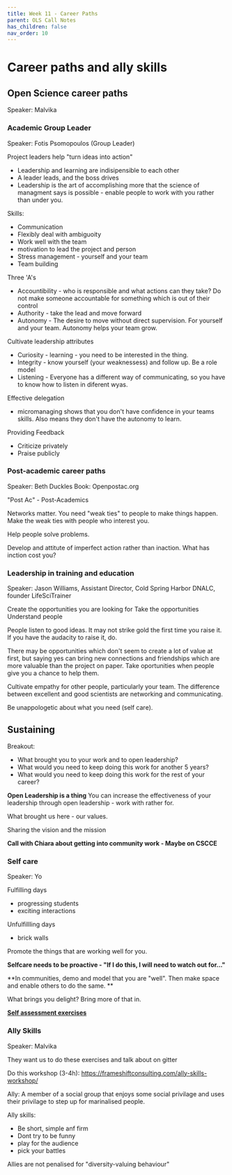 ```yaml
---
title: Week 11 - Career Paths
parent: OLS Call Notes
has_children: false
nav_order: 10
---
```


# Career paths and ally skills

## Open Science career paths
Speaker: Malvika

### Academic Group Leader
Speaker: Fotis Psomopoulos (Group Leader)

Project leaders help "turn ideas into action"
- Leadership and learning are indisipensible to each other
- A leader leads, and the boss drives
- Leadership is the art of accomplishing more that the science of managment says is possible - enable people to work with you rather than under you.

Skills:
- Communication
- Flexibly deal with ambiguoity
- Work well with the team
- motivation to lead the project and person
- Stress management - yourself and your team
- Team building

Three 'A's
- Accountibility - who is responsible and what actions can they take? Do not make someone accountable for something which is out of their control
- Authority - take the lead and move forward
- Autonomy - The desire to move without direct supervision. For yourself and your team. Autonomy helps your team grow.

Cultivate leadership attributes
- Curiosity - learning - you need to be interested in the thing.
- Integrity - know yourself (your weaknessess) and follow up. Be a role model
- Listening - Everyone has a different way of communicating, so you have to know how to listen in diferent wyas.

Effective delegation
- micromanaging shows that you don't have confidence in your teams skills. Also means they don't have the autonomy to learn.

Providing Feedback
- Criticize privately
- Praise publicly

### Post-academic career paths
Speaker: Beth Duckles
Book: Openpostac.org

"Post Ac" - Post-Academics

Networks matter. You need "weak ties" to people to make things happen. Make the weak ties with people who interest you.

Help people solve problems.

Develop and attitute of imperfect action rather than inaction.
What has inction cost you?

### Leadership in training and education
Speaker: Jason Williams,  Assistant Director, Cold Spring Harbor DNALC, founder LifeSciTrainer

Create the opportunities you are looking for
Take the opportunities
Understand people

People listen to good ideas. It may not strike gold the first time you raise it. If you have the audacity to raise it, do.

There may be opportunities which don't seem to create a lot of value at first, but saying yes can bring new connections and friendships which are more valuable than the project on paper. Take oportunities when people give you a chance to help them.

Cultivate empathy for other people, particularly your team. The difference between excellent and good scientists are networking and communicating.

Be unappologetic about what you need (self care).

## Sustaining
 Breakout:
- What brought you to your work and to open leadership?
- What would you need to keep doing this work for another 5 years?
- What would you need to keep doing this work for the rest of your career?


**Open Leadership is a thing**
You can increase the effectiveness of your leadership through open leadership - work with rather for.

What brought us here - our values.

Sharing the vision and the mission

**Call with Chiara about getting into community work - Maybe on CSCCE**

### Self care
Speaker: Yo

Fulfilling days
- progressing students
- exciting interactions

Unfulfillling days
- brick walls

Promote the things that are working well for you.

**Selfcare needs to be proactive - "If I do this, I will need to watch out for..."**

**In communities, demo and model that you are "well". Then make space and enable others to do the same. **

What brings you delight? Bring more of that in.

**[Self assessment exercises](https://drive.google.com/file/d/1bH108NdfZPjs7zFLwpEEEsPcc5GtyZOv/view)**

### Ally Skills
Speaker: Malvika

They want us to do these exercises and talk about on gitter

Do this workshop (3-4h): https://frameshiftconsulting.com/ally-skills-workshop/

Ally: A member of a social group that enjoys some social privilage and uses their privilage to step up for marinalised people.

Ally skills:
- Be short, simple anf firm
- Dont try to be funny
- play for the audience
- pick your battles

Allies are not penalised for "diversity-valuing behaviour"
